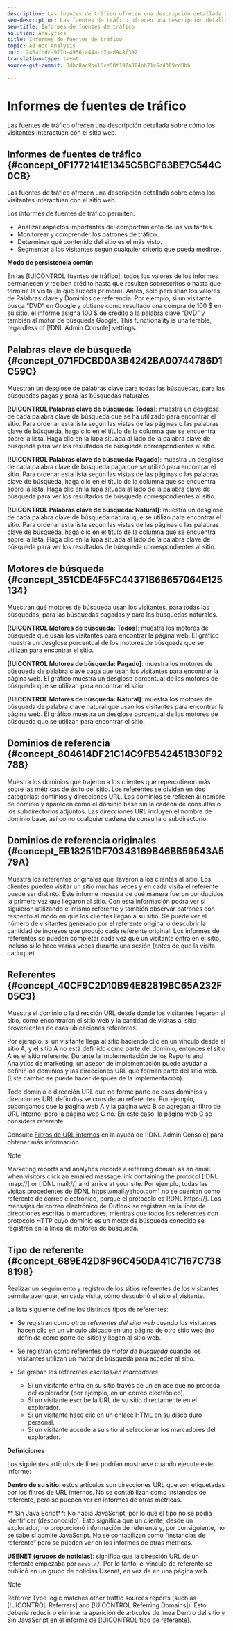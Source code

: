 ```yaml
---
description: Las fuentes de tráfico ofrecen una descripción detallada sobre cómo los visitantes interactúan con el sitio web.
seo-description: Las fuentes de tráfico ofrecen una descripción detallada sobre cómo los visitantes interactúan con el sitio web.
seo-title: Informes de fuentes de tráfico
solution: Analytics
title: Informes de fuentes de tráfico
topic: Ad Hoc Analysis
uuid: 246afbdc-9f7b-4956-a44a-b7aad948f392
translation-type: tm+mt
source-git-commit: 0dbc8ac9b416ce50f197a884bb71c6cd389cd0bb

---
```



# Informes de fuentes de tráfico

Las fuentes de tráfico ofrecen una descripción detallada sobre cómo los visitantes interactúan con el sitio web.

## Informes de fuentes de tráfico {#concept_0F1772141E1345C5BCF63BE7C544C0CB}

Las fuentes de tráfico ofrecen una descripción detallada sobre cómo los visitantes interactúan con el sitio web.

Los informes de fuentes de tráfico permiten:

* Analizar aspectos importantes del comportamiento de los visitantes.
* Monitorear y comprender los patrones de tráfico.
* Determinar qué contenido del sitio es el más visto.
* Segmentar a los visitantes según cualquier criterio que pueda medirse.

**Modo de persistencia común**

En las [!UICONTROL fuentes de tráfico], todos los valores de los informes permanecen y reciben crédito hasta que resulten sobrescritos o hasta que termine la visita (lo que suceda primero). Antes, solo persistían los valores de Palabras clave y Dominios de referencia. Por ejemplo, si un visitante busca “DVD” en Google y obtiene como resultado una compra de 100 $ en su sitio, el informe asigna 100 $ de crédito a la palabra clave “DVD” y también al motor de búsqueda Google. This functionality is unalterable, regardless of [!DNL Admin Console] settings.

## Palabras clave de búsqueda {#concept_071FDCBD0A3B4242BA00744786D1C59C}

Muestran un desglose de palabras clave para todas las búsquedas, para las búsquedas pagas y para las búsquedas naturales.

<!-- 

c_reports_search_keyword.xml

 -->

**[!UICONTROL Palabras clave de búsqueda: Todas]**: muestra un desglose de cada palabra clave de búsqueda que se ha utilizado para encontrar el sitio. Para ordenar esta lista según las vistas de las páginas o las palabras clave de búsqueda, haga clic en el título de la columna que se encuentra sobre la lista. Haga clic en la lupa situada al lado de la palabra clave de búsqueda para ver los resultados de búsqueda correspondientes al sitio.

**[!UICONTROL Palabras clave de búsqueda: Pagado]**: muestra un desglose de cada palabra clave de búsqueda paga que se utilizó para encontrar el sitio. Para ordenar esta lista según las vistas de las páginas o las palabras clave de búsqueda, haga clic en el título de la columna que se encuentra sobre la lista. Haga clic en la lupa situada al lado de la palabra clave de búsqueda para ver los resultados de búsqueda correspondientes al sitio.

**[!UICONTROL Palabras clave de búsqueda: Natural]**: muestra un desglose de cada palabra clave de búsqueda natural que se utilizó para encontrar el sitio. Para ordenar esta lista según las vistas de las páginas o las palabras clave de búsqueda, haga clic en el título de la columna que se encuentra sobre la lista. Haga clic en la lupa situada al lado de la palabra clave de búsqueda para ver los resultados de búsqueda correspondientes al sitio.

## Motores de búsqueda {#concept_351CDE4F5FC44371B6B657064E125134}

Muestran qué motores de búsqueda usan los visitantes, para todas las búsquedas, para las búsquedas pagadas y para las búsquedas naturales.

<!-- 

c_reports_search_engines.xml

 -->

**[!UICONTROL Motores de búsqueda: Todos]**: muestra los motores de búsqueda que usan los visitantes para encontrar la página web. El gráfico muestra un desglose porcentual de los motores de búsqueda que se utilizan para encontrar el sitio.

**[!UICONTROL Motores de búsqueda: Pagado]**: muestra los motores de búsqueda de palabra clave paga que usan los visitantes para encontrar la página web. El gráfico muestra un desglose porcentual de los motores de búsqueda que se utilizan para encontrar el sitio.

**[!UICONTROL Motores de búsqueda: Natural]**: muestra los motores de búsqueda de palabra clave natural que usan los visitantes para encontrar la página web. El gráfico muestra un desglose porcentual de los motores de búsqueda que se utilizan para encontrar el sitio.

## Dominios de referencia {#concept_804614DF21C14C9FB542451B30F92788}

<!-- 

c_reports_ref_domains.xml

 -->

Muestra los dominios que trajeron a los clientes que repercutieron más sobre las métricas de éxito del sitio. Los referentes se dividen en dos categorías: dominios y direcciones URL. Los dominios se refieren al nombre de dominio y aparecen como el dominio base sin la cadena de consultas o los subdirectorios adjuntos. Las direcciones URL incluyen el nombre de dominio base, así como cualquier cadena de consulta o subdirectorio.

## Dominios de referencia originales {#concept_EB18251DF70343169B46BB59543A579A}

<!-- 

c_reports_original_ref_domains.xml

 -->

Muestra los referentes originales que llevaron a los clientes al sitio. Los clientes pueden visitar un sitio muchas veces y en cada visita el referente puede ser distinto. Este informe muestra de qué manera fueron conducidos la primera vez que llegaron al sitio. Con esta información podrá ver si siguieron utilizando el mismo referente y también observar patrones con respecto al modo en que los clientes llegan a su sitio. Se puede ver el número de visitantes generado por el referente original o descubrir la cantidad de ingresos que produjo cada referente original. Los informes de referentes se pueden completar cada vez que un visitante entra en el sitio, incluso si lo hace varias veces durante una sesión (antes de que la visita caduque).

## Referentes {#concept_40CF9C2D10B94E82819BC65A232F05C3}

Muestra el dominio o la dirección URL desde donde los visitantes llegaron al sitio, cómo encontraron el sitio web y la cantidad de visitas al sitio provenientes de esas ubicaciones referentes.

<!-- 

c_reports_referrers.xml

 -->

Por ejemplo, si un visitante llega al sitio haciendo clic en un vínculo desde el sitio A, y el sitio A no está definido como parte del dominio, entonces el sitio A es el sitio referente. Durante la implementación de los Reports and Analytics de marketing, un asesor de implementación puede ayudar a definir los dominios y las direcciones URL que forman parte del sitio web. (Este cambio se puede hacer después de la implementación).

Todo dominio o dirección URL que no forme parte de esos dominios y direcciones URL definidos se consideran referentes. Por ejemplo, supongamos que la página web A y la página web B se agregan al filtro de URL interno, pero la página web C no. En este caso, la página web C se considera referente.

Consulte [Filtros de URL internos](https://marketing.adobe.com/resources/help/en_US/reference/internal_URL_filter_admin.html) en la ayuda de [!DNL Admin Console] para obtener más información.

>[!NOTE]
>
>Marketing reports and analytics records a referring domain as an email when visitors click an emailed message link containing the protocol [!DNL imap://] or [!DNL mail://] and arrive at your site. Por ejemplo, todas las visitas procedentes de [!DNL https://mail.yahoo.com] no se cuentan como referente de correo electrónico, porque el protocolo es [!DNL https://]. Los mensajes de correo electrónico de Outlook se registran en la línea de direcciones escritas o marcadores, mientras que todos los referentes con protocolo HTTP cuyo dominio es un motor de búsqueda conocido se registran en la línea de motores de búsqueda.

## Tipo de referente {#concept_689E42D8F96C450DA41C7167C7388198}

Realizar un seguimiento y registro de los sitios referentes de los visitantes permite averiguar, en cada visita, cómo descubrió el sitio el visitante.

<!-- 

c_reports_ref_types.xml

 -->

La lista siguiente define los distintos tipos de referentes:

* Se registran como *otros referentes del sitio web* cuando los visitantes hacen clic en un vínculo ubicado en una página de otro sitio web (no definida como parte del sitio) y llegan al sitio web.
* Se registran como referentes de *motor de búsqueda* cuando los visitantes utilizan un motor de búsqueda para acceder al sitio.
* Se graban los referentes *escritos/en marcadores*

   * Si un visitante entra en su sitio través de un enlace que no proceda del explorador (por ejemplo, en un correo electrónico).
   * Si un visitante escribe la URL de su sitio directamente en el explorador.
   * Si un visitante hace clic en un enlace HTML en su disco duro personal.
   * Si un visitante accede a su sitio al seleccionar los marcadores del explorador.

**Definiciones**

Los siguientes artículos de línea podrían mostrarse cuando ejecute este informe:

**Dentro de su sitio**: estos artículos son direcciones URL que son etiquetadas por los filtros de URL internos. No se contabilizan como  instancias de referente, pero se pueden ver en informes de otras métricas.

** Sin Java Script**: No había JavaScript, por lo que el tipo no se podía identificar (desconocido). Esto significa que un cliente, desde un explorador, no proporcionó información de referente y, por consiguiente, no se sabe si admite JavaScript. No se contabilizan como “instancias de referente” pero se pueden ver en los informes de otras métricas.

**USENET (grupos de noticias)**: significa que la dirección URL de un referente empezaba por `news://`. Por lo tanto, el vínculo de referente se publicó en un grupo de noticias Usenet, en vez de en una página web.

>[!NOTE]
>
>Referrer Type logic matches other traffic sources reports (such as [!UICONTROL Referrers] and [!UICONTROL Referring Domains]). Esto debería reducir o eliminar la aparición de artículos de línea Dentro del sitio y Sin JavaScript en el informe de [!UICONTROL tipo de referente].

